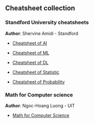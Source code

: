 ## Cheatsheet collection 

### Standford University cheatsheets
**Author**: Shervine Amidi - Standford

+ [Cheatsheet of AI](https://github.com/quanghuy0497/cheatsheet-collection/blob/main/Standford-cheatsheet/super-cheatsheet-artificial-intelligence.pdf)

+ [Cheatsheet of ML](https://github.com/quanghuy0497/cheatsheet-collection/blob/main/Standford-cheatsheet/super-cheatsheet-machine-learning.pdf)

+ [Cheatsheet of DL](https://github.com/quanghuy0497/cheatsheet-collection/blob/main/Standford-cheatsheet/super-cheatsheet-deep-learning.pdf)

+ [Cheatsheet of Statistic](https://github.com/quanghuy0497/cheatsheet-collection/blob/main/Standford-cheatsheet/cheatsheet-statistics.pdf)

+ [Cheatsheet of Probability](https://github.com/quanghuy0497/cheatsheet-collection/blob/main/Standford-cheatsheet/cheatsheet-probability.pdf)

### Math for Computer science
**Author**: Ngoc-Hoang Luong - UIT

+ [Math for Computer Science](https://github.com/quanghuy0497/Cheatsheet-collection/tree/main/Math-for-CS)
